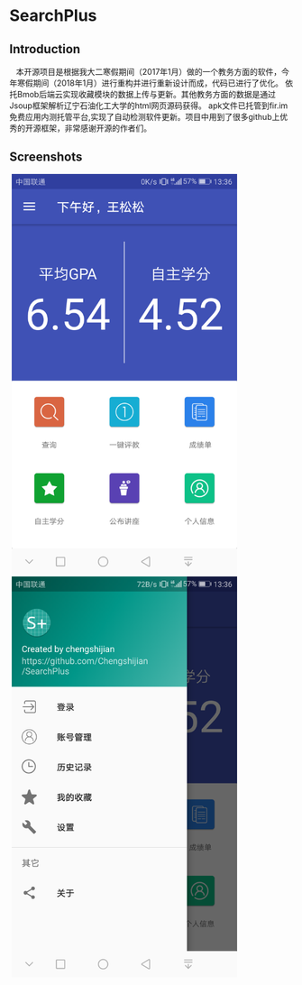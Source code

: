 SearchPlus
==

Introduction
-

    本开源项目是根据我大二寒假期间（2017年1月）做的一个教务方面的软件，今年寒假期间（2018年1月）进行重构并进行重新设计而成，代码已进行了优化。
    依托Bmob后端云实现收藏模块的数据上传与更新。其他教务方面的数据是通过Jsoup框架解析辽宁石油化工大学的html网页源码获得。
    apk文件已托管到fir.im免费应用内测托管平台,实现了自动检测软件更新。项目中用到了很多github上优秀的开源框架，非常感谢开源的作者们。
    
Screenshots
-


<div style="float:center;border:solid 1px 000;margin:4px;">
 <img src="https://github.com/Chengshijian/SearchPlus/blob/master/screenshots/Screenshot_20180119-133620.png" width="400" >
 <img src="https://github.com/Chengshijian/SearchPlus/blob/master/screenshots/Screenshot_20180119-133624.png" width="400">
</div>


